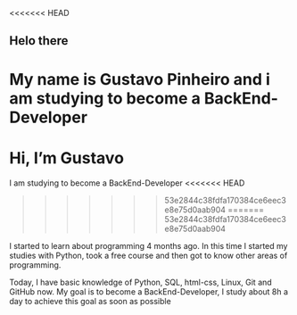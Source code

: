 <<<<<<< HEAD
## Helo there
My name is Gustavo Pinheiro and i am studying to become a BackEnd-Developer
=======
# Hi, I’m Gustavo
I am studying to become a BackEnd-Developer
<<<<<<< HEAD
>>>>>>> 53e2844c38fdfa170384ce6eec3e8e75d0aab904
=======
>>>>>>> 53e2844c38fdfa170384ce6eec3e8e75d0aab904

I started to learn about programming 4 months ago.
In this time I started my studies with Python, took a free course and then got to know other areas of programming.

Today, I have basic knowledge of Python, SQL, html-css, Linux, Git and GitHub now.
My goal is to become a BackEnd-Developer, I study about 8h a day to achieve this goal as soon as possible
<!---
pinheir0g/pinheir0g is a ✨ special ✨ repository because its `README.md` (this file) appears on your GitHub profile.
You can click the Preview link to take a look at your changes.
--->
